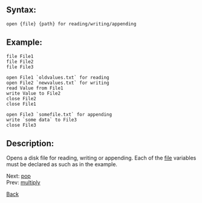 ## Syntax:
`open {file} {path} for reading/writing/appending`
## Example:
`file File1`  
`file File2`  
`file File3`

``open File1 `oldvalues.txt` for reading``  
``open File2 `newvalues.txt` for writing``  
`read Value from File1`  
`write Value to File2`  
`close File2`  
`close File1`

``open File3 `somefile.txt` for appending``  
``write `some data` to File3``  
`close File3`

## Description:
Opens a disk file for reading, writing or appending. Each of the [file](file.md) variables must be declared as such as in the example.

Next: [pop](pop.md)  
Prev: [multiply](multiply.md)

[Back](../core.md)
